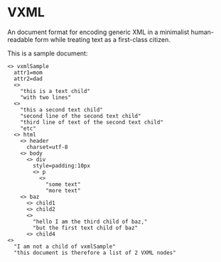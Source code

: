 # VXML

An document format for encoding generic XML in a minimalist human-readable form while
treating text as a first-class citizen.

This is a sample document:

```
<> vxmlSample
  attr1=mom
  attr2=dad
  <>
    "this is a text child"
    "with two lines"
  <>
    "this a second text child"
    "second line of the second text child"
    "third line of text of the second text child"
    "etc"
  <> html
    <> header
      charset=utf-8
    <> body
      <> div
        style=padding:10px
        <> p
          <>
            "some text"
            "more text"
    <> baz
      <> child1
      <> child2
      <>
        "hello I am the third child of baz,"
        "but the first text child of baz"
      <> child4
<>
  "I am not a child of vxmlSample"
  "this document is therefore a list of 2 VXML nodes"
```
